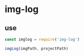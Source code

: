 # img-log

## use
``` javascript
const imglog = require('img-log')

imgLog(imgPath, projectPath)
```